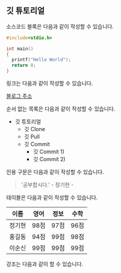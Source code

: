 ## 깃 튜토리얼

소스코드 블록은 다음과 같이 작성할 수 있습니다.

```c
#include<stdio.h>

int main()
{
  printf("Hello World");
  return 0;
}
```

링크는 다음과 같이 작성할 수 있습니다.

[블로그 주소](http://naver.com)

순서 없는 목록은 다음과 같이 작성할 수 있습니다.

* 깃 튜토리얼
  * 깃 Clone
  * 깃 Pull
  * 깃 Commit
    * 깃 Commit 1)
    * 깃 Commit 2)
  
인용 구문은 다음과 같이 작성할 수 있습니다.

> '공부합시다.' - 정기현 -

테이블은 다음과 같이 작성할 수 있습니다.

이름|영어|정보|수학
---|---|---|---|
정기현|98점|97점|96점|
홍길동|94점|99점|98점|
이순신|99점|99점|99점|

강조는 다음과 같이 할 수 있습니다.
